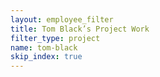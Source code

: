 ```yaml
---
layout: employee_filter
title: Tom Black’s Project Work
filter_type: project
name: tom-black
skip_index: true
---
```

